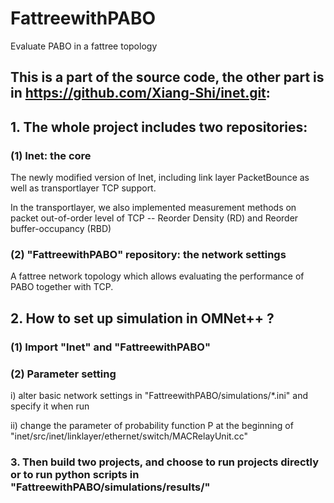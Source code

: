 # FattreewithPABO
Evaluate PABO in a fattree topology

## This is a part of the source code, the other part is in https://github.com/Xiang-Shi/inet.git:

## 1. The whole project includes two repositories:
### (1) Inet: the core

The newly modified version of Inet, including link layer PacketBounce as well as transportlayer TCP support.

In the transportlayer, we also implemented measurement methods on packet out-of-order level of TCP -- Reorder Density (RD) and Reorder buffer-occupancy (RBD)

 
### (2) "FattreewithPABO" repository: the network settings

A fattree network topology which allows evaluating the performance of PABO together with TCP.

## 2. How to set up simulation in OMNet++ ?
###  (1) Import "Inet" and "FattreewithPABO"

###  (2) Parameter setting

   i) alter basic network settings in "FattreewithPABO/simulations/*.ini" and specify it when run
  
   ii) change the parameter of probability function P at the beginning of "inet/src/inet/linklayer/ethernet/switch/MACRelayUnit.cc"
   


### 3. Then build two projects, and choose to run projects directly or to run python scripts in "FattreewithPABO/simulations/results/"



